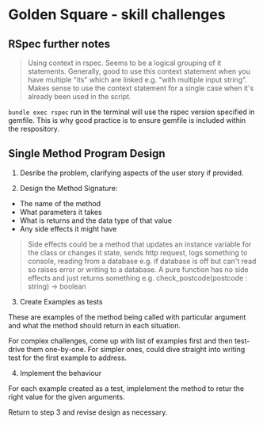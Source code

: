 # Golden Square - skill challenges

## RSpec further notes
> Using context in rspec. Seems to be a logical grouping of it statements. Generally, good to use this context statement when you have multiple "its" which are linked e.g. "with multiple input string". Makes sense to use the context statement for a single case when it's already been used in the script.

<code>bundle exec rspec</code> run in the terminal will use the rspec version specified in gemfile. This is why good practice is to ensure gemfile is included within the respository.

## Single Method Program Design

1. Desribe the problem, clarifying aspects of the user story if provided.

2. Design the Method Signature:
*  The name of the method
*  What parameters it takes
* What is returns and the data type of that value
* Any side effects it might have

> Side effects could be a method that updates an instance variable for the class or changes it state, sends http request, logs something to console, reading from a database e.g. if database is off but can't read so raises error or writing to a database.
A pure function has no side effects and just returns something e.g. check_postcode(postcode : string) -> boolean

3. Create Examples as tests

These are examples of the method being called with particular argument and what the method should return in each situation.

For complex challenges, come up with list of examples first and then test-drive them one-by-one.
For simpler ones, could dive straight into writing test for the first example to address.

4. Implement the behaviour

For each example created as a test, implelement the method to retur the right value for the given arguments. 

Return to step 3 and revise design as necessary.

